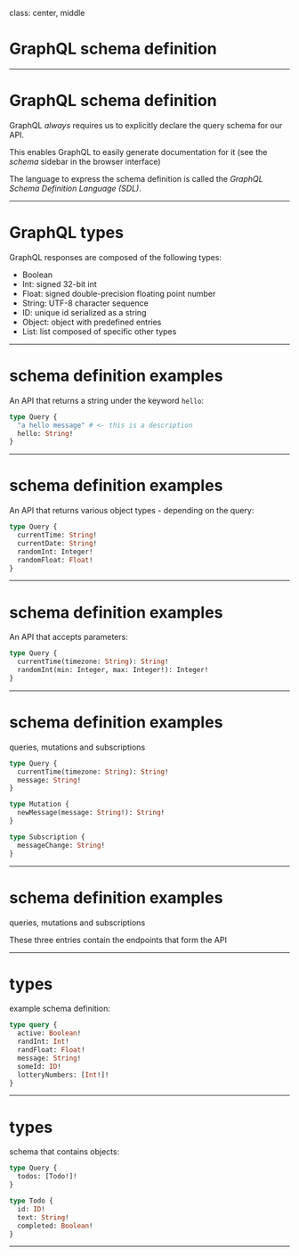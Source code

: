 class: center, middle

# GraphQL schema definition

---

# GraphQL schema definition

GraphQL _always_ requires us to explicitly declare the query schema for our API.

This enables GraphQL to easily generate documentation for it (see the _schema_ sidebar in the browser interface)

The language to express the schema definition is called the _GraphQL Schema Definition Language (SDL)_.

---

# GraphQL types

GraphQL responses are composed of the following types:

- Boolean
- Int: signed 32-bit int
- Float: signed double-precision floating point number
- String: UTF-8 character sequence
- ID: unique id serialized as a string
- Object: object with predefined entries
- List: list composed of specific other types

---

# schema definition examples

An API that returns a string under the keyword `hello`:

```graphql
type Query {
  "a hello message" # <- this is a description
  hello: String!
}
```

---

# schema definition examples

An API that returns various object types - depending on the query:

```graphql
type Query {
  currentTime: String!
  currentDate: String!
  randomInt: Integer!
  randomFloat: Float!
}
```

---

# schema definition examples

An API that accepts parameters:

```graphql
type Query {
  currentTime(timezone: String): String!
  randomInt(min: Integer, max: Integer!): Integer!
}
```

---

# schema definition examples

queries, mutations and subscriptions

```graphql
type Query {
  currentTime(timezone: String): String!
  message: String!
}

type Mutation {
  newMessage(message: String!): String!
}

type Subscription {
  messageChange: String!
}
```

---

# schema definition examples

queries, mutations and subscriptions

These three entries contain the endpoints that form the API

---

# types

example schema definition:

```graphql
type query {
  active: Boolean!
  randInt: Int!
  randFloat: Float!
  message: String!
  someId: ID!
  lotteryNumbers: [Int!]!
}
```

---

# types

schema that contains objects:

```graphql
type Query {
  todos: [Todo!]!
}

type Todo {
  id: ID!
  text: String!
  completed: Boolean!
}
```

---

